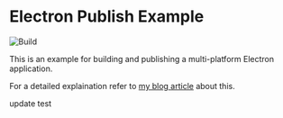 # Electron Publish Example
![Build](https://github.com/erikhofer/electron-publish-example/workflows/Build/badge.svg)

This is an example for building and publishing a multi-platform Electron application.

For a detailed explaination refer to [my blog article](https://dev.to/erikhofer/build-and-publish-a-multi-platform-electron-app-on-github-3lnd) about this.

update test
